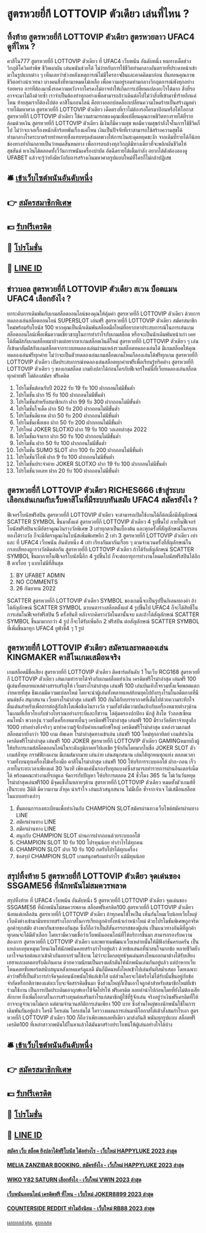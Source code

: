 # สูตรหวยยี่กี LOTTOVIP ตัวเดียว เล่นที่ไหน ?
## ทิ้งท้าย สูตรหวยยี่กี LOTTOVIP ตัวเดียว สูตรหวยลาว UFAC4 ดูที่ไหน ?
คาสิโน777 สูตรหวยยี่กี LOTTOVIP ตัวเดียว ที่ UFAC4 เว็บพนัน อันดับหนึ่ง หนทางเด็ดช่วงวิกฤติโควิดทำพิษ ชีวิตผกผัน เล่นพนันช่วยได้ ไม่ง่ายกับการใช้ชีวิตท่ามกลางอันตรายที่ประดาหน้าเข้ามาในรูปแบบต่าง ๆ เห็นเลยว่าช่วงหลังเหตุการณ์ไม่มีใครอาจฝืนและคาดคิดมาก่อน บั่นทอนคุณภาพชีวิตอย่างน่าเวทนา บางคนสิ่งที่หามาหมดไม่เหลือ เพื่อความอยู่รอดท่ามกลางวิกฤตการณ์พังทุกอย่างร่อยหรอ การที่ต้องมานั่งรอความหวังจากใครคงไม่อาจทำให้เกิดการเปลี่ยนแปลงอะไรได้มาก สิ่งที่รออาจจะมาไม่ถึงด้วยซ้ำ เราจำเป็นต้องทำทุกอย่างเพื่อสามารถก้าวเดินต่อไปไม่ว่าสิ่งที่เข้ามาซ้ำร้ายอีกแค่ไหน ท้ายสุดเราก็ต้องไปต่อ คาสิโนออนไลน์ คือทางออกปลดล็อกเปลี่ยนความโหดร้ายเป็นสร้างมูลค่ารายได้มหาศาล สูตรหวยยี่กี LOTTOVIP ตัวเดียว เด็ดตรงที่เราไม่ต้องรอใครมาป้อนหรือให้โอกาส สูตรหวยยี่กี LOTTOVIP ตัวเดียว ใช้ความสามารถของคุณเพื่อเปลี่ยนคุณภาพชีวิตทางรายได้ที่รายล้อมด้วยเงิน สูตรหวยยี่กี LOTTOVIP ตัวเดียว มีเงินก็มีความสุข พอมีความสุขกำลังใจในการใช้ชีวิตก็ไป ไม่ว่าจะเจอเรื่องหนักสักร้อยพันเรื่องแค่ไหน เงินเป็นปัจจัยที่เราสามารถใช้สร้างความสุขได้ ท่ามกลางโรคระบาดร้ายทำหลายสิ่งแทบทรุดส่งผลพวงให้การเงินสะดุดหยุดชะงัก จากเดิมที่รายได้ก็น้อยช่องทางทำกินกลายเป็นว่าหมดสิ้นหนทาง เพื่อการลบล้างทุกวิกฤติมีทางเดียวที่จะพลิกผันชีวิตให้สุขสันต์ หาเงินได้ตลอดทั้งวี่วันการพนันเครื่องบำบัด อัดฉีดรายได้เต็มกำลัง อยากได้ตังต้องลองดู UFABET แล้วจะรู้ว่ายังมีหวังกับการสร้างเงินมหาศาลรูปแบบใหม่ที่ใครก็ไม่กล้าปฏิเสธ

## 🛎 [เข้าเว็บไซต์พนันอันดับหนึ่ง](https://bit.ly/3SdLNi2)
## 👉 [สมัครสมาชิกพิเศษ](https://bit.ly/3SdLNi2)
## 💵 [รับฟรีเครดิต](https://bit.ly/3dyRKHj)
## 👑 [โปรโมชั่น](https://bit.ly/3dyRKHj)
## 📱 [LINE ID](https://bit.ly/3dyRKHj)

## ข่าวบอล สูตรหวยยี่กี LOTTOVIP ตัวเดียว สเวน บ็อตแมน UFAC4 เลือกยังไง ?
ยกระดับการเดิมพันกับเกมสล็อตออนไลน์ของคุณให้คุ้มค่า สูตรหวยยี่กี LOTTOVIP ตัวเดียว ด้วยการทดลองเล่นสล็อตออนไลน์ SUPERSLOT เล่นฟรี สูตรหวยยี่กี LOTTOVIP ตัวเดียว สมัครสมาชิกใหม่พร้อมรับโบนัส 100 หากคุณเป็นนักเดิมพันสล็อตมือใหม่ที่อยากหาประสบการณ์ในการเล่นเกมสล็อตออนไลน์เพื่อเพิ่มความเชี่ยวชาญในการทำกำไรกับเกมสล็อต หรือจะเป็นนักเดิมพันหน้าเก่า เคยได้สัมผัสกับเกมสล็อตมาบ้างแต่อยากหาเกมสล็อตเงินดีใหม่ สูตรหวยยี่กี LOTTOVIP ตัวเดียว ๆ เล่น ก็เข้ามาสัมผัสกับเกมสล็อตจากระบบทดลองเล่นผ่านแหล่งรวมสล็อตทดลองเล่นได้ มีเกมสล็อตให้คุณทดลองเล่นฟรีทุกค่าย ไม่ว่าจะเป็นตัวทดลองเล่นเกมสล็อตเกมไหนก็ลองเล่นได้ฟรีทุกเกม สูตรหวยยี่กี LOTTOVIP ตัวเดียว เปิดประสบการณ์ทดลองเล่นสล็อตทุกค่ายฟรีเพื่อเรียนรู้ทริคต่าง สูตรหวยยี่กี LOTTOVIP ตัวเดียว ๆ ของเกมสล็อต เกมยิงปลาได้ก่อนใครกับฟีเจอร์ใหม่นี้ที่เว็บทดลองเล่นสล็อตทุกค่ายฟรี ไม่ต้องสมัคร ฟรีเคดิต
1. โปรโมชั่นต้อนรับปี 2022 รับ 19 รับ 100 ฝากถอนไม่มีขั้นต่ำ
2. โปรโมชั่น ฝาก 15 รับ 100 ฝากถอนไม่มีขั้นต่ำ
3. โปรโมชั่นสำหรับสมาชิกเก่า ฝาก 99 รับ 300 ฝากถอนไม่มีขั้นต่ำ
4. โปรโมชั่นใจเด็ด ฝาก 50 รับ 200 ฝากถอนไม่มีขั้นต่ำ
5. โปรโมชั่นดีแทค ฝาก 50 รับ 200 ฝากถอนไม่มีขั้นต่ำ
6. โปรโมชั่นเพื่อเธอ ฝาก 50 รับ 200 ฝากถอนไม่มีขั้นต่ำ
7. โปรใหม่ JOKER SLOTXO ฝาก 19 รับ 100 วอเลทล่าสุด 2022
8. โปรโมชั่นเจ้าแรก ฝาก 50 รับ 100 ฝากถอนไม่มีขั้นต่ำ
9. โปรโมชั่น ฝาก 50 รับ 100 ฝากถอนไม่มีขั้นต่ำ
10. โปรโมชั่น SUMO SLOT ฝาก 100 รับ 200 ฝากถอนไม่มีขั้นต่ำ
11. โปรโมชั่นวีไอพี ฝาก 9 รับ 100 ฝากถอนไม่มีขั้นต่ำ
12. โปรโมชั่นประจำค่าย JOKER SLOTXO ฝาก 19 รับ 100 ฝากถอนไม่มีขั้นต่ำ
13. โปรโมชั่นวอเลท ฝาก 20 รับ 100 ฝากถอนไม่มีขั้นต่ำ

## สูตรหวยยี่กี LOTTOVIP ตัวเดียว RICHES666 เข้าสู่ระบบ เลือกเล่นเกมกับเว็บคาสิโนที่มีระบบทันสมัย UFAC4 สมัครยังไง ?
ฟีเจอร์โบนัสฟรีสปิน สูตรหวยยี่กี LOTTOVIP ตัวเดียว จะสามารถเปิดใช้งานได้ก็ต่อเมื่อมีสัญลักษณ์ SCATTER SYMBOL ขึ้นมาตั้งแต่ สูตรหวยยี่กี LOTTOVIP ตัวเดียว 4 รูปขึ้นไป ภายในฟีเจอร์โบนัสฟรีสปินจะมีอัตราคูณเงินรางวัลพิเศษ 3 เท่าทุกตาเป็นเบื้องต้น และทุกครั้งที่สัญลักษณ์ในกรอบทองได้รางวัล ก็จะมีอัตราคูณเงินโบนัสเพิ่มพิเศษอีก 2 เท่า 3 สูตรหวยยี่กี LOTTOVIP ตัวเดียว เท่า และ ที่ UFAC4 เว็บพนัน อันดับหนึ่ง 4 เท่า เรียงกันมากันเรื่อย ๆ ตามจำนวนครั้งที่สัญลักษณ์ในกรอบสีทองถูกรางวัลติดต่อกัน สูตรหวยยี่กี LOTTOVIP ตัวเดียว ถ้าได้รับสัญลักษณ์ SCATTER SYMBOL ขึ้นมาภายในฟีเจอร์โบนัสนี้อีก 4 รูปขึ้นไป ก็จะต่ออายุการทำงานโหมดโบนัสฟรีสปินได้อีก 8 ตาเรื่อย ๆ แบบไม่มีที่สิ้นสุด
1. BY UFABET ADMIN
2. NO COMMENTS
3. 26 กันยายน 2022

SCATTER สูตรหวยยี่กี LOTTOVIP ตัวเดียว SYMBOL ของเกมนี้จะเป็นรูปปั้นกิเลนทองคำ ถ้าได้สัญลักษณ์ SCATTER SYMBOL มาบนตารางสล็อตตั้งแต่ 4 รูปขึ้นไป UFAC4 ก็จะได้สิทธิ์ในการเล่นในฟีเจอร์ฟรีสปิน 5 ครั้งทันที หลังจากคิดรางวัลในตานั้นจบ และถ้าได้สัญลักษณ์ SCATTER SYMBOL ขึ้นมามากกว่า 4 รูป ก็จะได้รับเพิ่มอีก 2 ฟรีสปิน ต่อสัญลักษณ์ SCATTER SYMBOL ที่เพิ่มขึ้นมาทุก UFAC4 ยูฟ่าซี4 ๆ 1 รูป

## สูตรหวยยี่กี LOTTOVIP ตัวเดียว สมัครและทดลองเล่น KINGMAKER คาสิโนเกมเสมือนจริง
เกมสล็อตมีชื่อเสียง สูตรหวยยี่กี LOTTOVIP ตัวเดียว ติดชาร์ตอันดับ 1 ในเว็บ RCG168 สูตรหวยยี่กี LOTTOVIP ตัวเดียว เล่นเกมทํารายได้จริงกับเกมสล็อตทำเงิน เครดิตฟรีโรม่าล่าสุด เล่นฟรี 100 ผู้เล่นทั้งหลายแหล่ต่างสรรเสริญให้ เว็บตรงโรม่าล่าสุด เล่นฟรี 100 เล่นบันเทิงใจรวมทั้งแจ็คพอตแตกง่ายดายที่สุด ธีมเกมมีความแปลกใหม่ โดยจะนำผู้เล่นทั้งหลายแหล่ย้อนยุคไปยังกรุงโรมในอดีตกาลที่มีมนต์ขลัง สนุกสนาน เว็บตรงโรม่าล่าสุด เล่นฟรี 100 กันได้กับบรรยากาศที่เต็มไปด้วยความระทึกใจตื่นเต้นสำหรับเพื่อการต่อสู้กับสิงโตเพื่อชิงเงินรางวัล รวมทั้งยังมีความบันเทิงกับเครื่องหมายต่างๆด้านในเกมที่เกี่ยวโยงกับช่วงโบราณอย่างกระบี่และก็ขวาน โล่คุ้มครองปกป้อง นักสู้ สิงโต วัวลอสเซียม คนโทน้ำ พวงองุ่น รวมทั้งเครื่องหมายอื่นๆ เครดิตฟรีโรม่าล่าสุด เล่นฟรี 100 มีรางวัลอัตราจ่ายสูงถึง 1000 เท่าอย่างยิ่งจริงๆ
มาทำความรู้จักกับค่ายเกมยักษ์ใหญ่ เครดิตฟรีโรม่าล่าสุด แหล่งรวมเกมส์สล็อตมากยิ่งกว่า 100 เกม อัพเดท โรม่าล่าสุดทางเข้าเล่น เล่นฟรี 100 ใหม่ทุกอาทิตย์ เกมส์ทำเงิน เครดิตฟรีโรม่าล่าสุด เล่นฟรี 100 JOKER สูตรหวยยี่กี LOTTOVIP ตัวเดียว GAMINGหมายถึงผู้ให้บริการเกมส์สล็อตออนไลน์ในระดับภูมิภาคทวีปเอเชีย รู้จักกันโดยมากในชื่อ JOKER SLOT ตัวเกมส์ล้ำยุค กราฟฟิกงดงาม มีเกมส์มากมาย เล่นง่าย เล่นสนุกสนาน เล่นได้ทุกหนทุกแห่ง ตลอดเวลา รวมทั้งบนทุกเครื่องไม้เครื่องมือ คาสิโนโรม่าล่าสุด เล่นฟรี 100 ให้บริการระบบออโต้ ฝาก-ถอน เร็วภายในระยะเวลาเพียงแต่ 30 วินาที เพียงแค่นั้นรองรับทุกแบงค์ซึ่งสามารถทำรายการผ่านอินเตอร์เน็ตได้ พร้อมคณะทำงานที่รอดูแล จัดการกับปัญหา ให้บริการตลอด 24 ชั่วโมง 365 วัน ไม่เว้นวันหยุด โรม่าล่าสุดเล่นฟรี100 มีจุดแข็งในหลายๆด้าน สูตรหวยยี่กี LOTTOVIP ตัวเดียว หมดทั้งตัวเกมส์ที่เป็นระบบ 3มิติ มีความงาม ล้ำยุค น่าเร้าใจ เล่นแล้วสนุกสนาน ไม่มีเบื่อ ซ้ำจากจำเจ ไม่เสมือนสล็อตในแบบอย่างเก่าๆ
1. ขั้นตอนการลงทะเบียนเพื่อทำเงินกับ CHAMPION SLOTสมัครผ่านทางเว็บไซต์สมัครผ่านทาง LINE
2. สมัครผ่านทาง LINE
3. สมัครผ่านทาง LINE
4. สนุกกับ CHAMPION SLOT ผ่านการฝากถอนด้วยระบบออโต้
5. CHAMPION SLOT 10 รับ 100 โปรทุนน้อย ทำกำไรได้ทุกคน
6. CHAMPION SLOT ฝาก 10 รับ 100 กดรับโปรได้ทุกเครื่อง
7. ข้อสรุป CHAMPION SLOT เกมสนุกพร้อมทำกำไร แม้มีทุนน้อย

## สรุปทิ้งท้าย 5 สูตรหวยยี่กี LOTTOVIP ตัวเดียว จุดเด่นของ SSGAME56 ที่นักพนันไม่สมควรพลาด
สรุปทิ้งท้าย ที่ UFAC4 เว็บพนัน อันดับหนึ่ง 5 สูตรหวยยี่กี LOTTOVIP ตัวเดียว จุดเด่นของ SSGAME56 ที่นักพนันไม่สมควรพลาด สล็อตฟรีเครดิต100 สูตรหวยยี่กี LOTTOVIP ตัวเดียว น้อยแต่เหลือล้น สูตรหวยยี่กี LOTTOVIP ตัวเดียว ถ้าทุกคนใช้ใหเป็น เห็นกันไหมเว็บน้อยเว็บใหญ่เว็บดังต่างเข้ามามีบทบาทสร้างโอกาสในการเรียกลูกค้าทั้งหน้าเก่าหน้าใหม่ ด้วยโปรโมชันพิเศษถูกจริตลูกค้าทุกสมัย ต่างพากันขายของกันสุด ซึ่งก็ถือว่าเป็นสีสันอรรถรสของผู้เล่น เป็นแนวทางอันดีที่ลูกค้าทุกคนจะได้มีตัวเลือก โดยเรามีความเชื่อว่าเว็บพนันออนไลน์ที่ให้บริการขึ้นมา สามารถรองรับความต้องการ สูตรหวยยี่กี LOTTOVIP ตัวเดียว และพยายมพัฒนาเว็บเหล่ายนั้นให้มีฟังก์ชันครบครัน เป็นแหล่งลงทุนหมุนเวียนเงินให้นักพนันคอยสร้างกำไรอยู่แล้ว ด้วยข้อเสนอที่น่าสนใจมากข้อ หลายชีวิตยิ่งเอาใจจดจ่อต่อแถวเข้าคิวกันอยากร่วมใช้งาน ไม่ว่าจะงัดกลยุทธ์จุดเด่นตรงไหนออกมาต่างได้รับเสียงเฮฮาและผลตอบรับดีเกินคาด ด้วยความนิยมเป็นแรงผลักดันให้นักพนันเล่นกันอยู่แล้ว แต่ถ้าหากเว็บไหนคอยซับพอร์ตสนับสนุนหลังเทคแคร์ดูแลดี มันก็มีคนหลั่งไหลเข้าไปเล่นทันทีสม่ำเสมอ โดยเฉพาะคำว่าฟรีที่เป็นตัวการกำจัดจุดอ่อนนักพนันให้แล่เข้าใส่ แต่ส่วนใครจะได้หรือไม่ได้รับนั้นขึ้นอยู่กับข้อจำกัดหรือกติกาของแต่ละเว็บจะจัดสรรคิดขึ้นมา ซึ่งส่วนใหญ่ก็เป็นเอาใจลูกค้าสำหรับสมาชิกใหม่ที่เข้าร่วมใช้งาน เป็นการเปิดประเดิมเอาฤกษ์เอาใช้จัดโปรให้ ฟรีเครดิต ลอยลำนำไปก่อนโดยที่ยังไม่ต้องเสียสักบาท ยิ่งเพิ่มโอกาสในการสร้างทุนต่อเสริมกำไรแก่สมาชิกผู้ใช้ที่รู้จักเล่น จริงอยู่ว่าเงินฟรีเครดิตที่ให้อาจจะดูจำนวนไม่มาก แต่ตามจำนวนสถิติการเล่นเพียง 100 บาท ซึ่งส่วนใหญ่ของนักพนันใช้ในการเดิมพันกันอยู่แล้ว ใครดี ใครเด่น ใครเล่นได้ ใครวางแผนการเล่นมาดีโอกาสไต่เต้าสั่งสมกำไรเอา สูตรหวยยี่กี LOTTOVIP ตัวเดียว 100 ก็ถือว่าเพียงพอเลยทีเดียว มาส่งกันสิ พนันทุกรูปแบบ สล็อตฟรีเครดิต100 ที่เหล่าสาวกพนันใฝ่ในหาแล้วได้มันมาสร้างประโยชน์ให้ผู้เล่นอย่างไรได้บ้าง

## 🛎 [เข้าเว็บไซต์พนันอันดับหนึ่ง](https://bit.ly/3SdLNi2)
## 👉 [สมัครสมาชิกพิเศษ](https://bit.ly/3SdLNi2)
## 💵 [รับฟรีเครดิต](https://bit.ly/3dyRKHj)
## 👑 [โปรโมชั่น](https://bit.ly/3dyRKHj)
## 📱 [LINE ID](https://bit.ly/3dyRKHj)

#### [สมัคร เว็บ สล็อต ยิงปลาได้ฟรีโบนัส ได้อย่างไร - เว็บใหม่ HAPPYLUKE 2023 ล่าสุด](https://atom.io/themes/สมัคร%20เว็บ%20สล็อต%20ยิงปลาได้ฟรีโบนัส%20ได้อย่างไร%20-%20เว็บใหม่%20happyluke%202023%20ล่าสุด)
#### [MELIA ZANZIBAR BOOKING. สมัครยังไง - เว็บใหม่ HAPPYLUKE 2023 ล่าสุด](https://atom.io/themes/melia%20zanzibar%20booking.%20สมัครยังไง%20-%20เว็บใหม่%20happyluke%202023%20ล่าสุด)
#### [WIKO Y82 SATURN เลือกยังไง - เว็บใหม่ VWIN 2023 ล่าสุด](https://atom.io/themes/wiko%20y82%20saturn%20เลือกยังไง%20-%20เว็บใหม่%20vwin%202023%20ล่าสุด)
#### [เว็บพนันออนไลน์ เครดิตฟรี ที่ไหน - เว็บใหม่ JOKER8899 2023 ล่าสุด](https://atom.io/themes/เว็บพนันออนไลน์%20เครดิตฟรี%20ที่ไหน%20-%20เว็บใหม่%20joker8899%202023%20ล่าสุด)
#### [COUNTERSIDE REDDIT ทำไมถึงนิยม - เว็บใหม่ RB88 2023 ล่าสุด](https://atom.io/themes/counterside%20reddit%20ทำไมถึงนิยม%20-%20เว็บใหม่%20rb88%202023%20ล่าสุด)

[ผลบอลล่าสุด](https://siamsport.tv "ผลบอลล่าสุด"), [ดูบอลสด](https://siamsport.tv/ดูบอลสด "ดูบอลสด")
